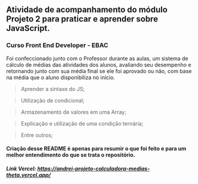## Atividade de acompanhamento do módulo Projeto 2 para praticar e aprender sobre JavaScript. 
### Curso Front End Developer - EBAC 

Foi confeccionado junto com o Professor durante as aulas, um sistema de cálculo de médias das atividades dos alunos, avaliando seu desempenho e retornando junto com sua média final se ele foi aprovado ou não, com base na média que o aluno disponibiliza no início.

> Aprender a sintaxe do JS;

> Utilização de condicional;

> Armazenamento de valores em uma Array;

> Explicação e utilização de uma condição ternária;

> Entre outros;

#### Criação desse README é apenas para resumir o que foi feito e para um melhor entendimento do que se trata o repositório.

##### Link Vercel: https://andrei-projeto-calculadora-medias-theta.vercel.app/
